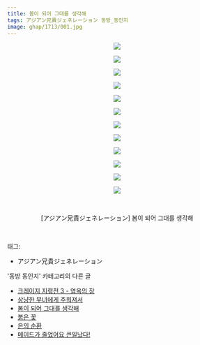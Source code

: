 ```yaml
---
title: 봄이 되어 그대를 생각해
tags: アジアン兄貴ジェネレーション 동방_동인지
image: ghap/1713/001.jpg
---
```

<div class="article">
<p style="text-align: center; clear: none; float: none;"><img src="{{ site.nasurl }}/ghap/1713/001.jpg"/></p>
<p style="text-align: center; clear: none; float: none;"><img src="{{ site.nasurl }}/ghap/1713/002.jpg"/></p>
<p style="text-align: center; clear: none; float: none;"><img src="{{ site.nasurl }}/ghap/1713/003.jpg"/></p>
<p style="text-align: center; clear: none; float: none;"><img src="{{ site.nasurl }}/ghap/1713/004.jpg"/></p>
<p style="text-align: center; clear: none; float: none;"><img src="{{ site.nasurl }}/ghap/1713/005.jpg"/></p>
<p style="text-align: center; clear: none; float: none;"><img src="{{ site.nasurl }}/ghap/1713/006.jpg"/></p>
<p style="text-align: center; clear: none; float: none;"><img src="{{ site.nasurl }}/ghap/1713/007.jpg"/></p>
<p style="text-align: center; clear: none; float: none;"><img src="{{ site.nasurl }}/ghap/1713/008.jpg"/></p>
<p style="text-align: center; clear: none; float: none;"><img src="{{ site.nasurl }}/ghap/1713/009.jpg"/></p>
<p style="text-align: center; clear: none; float: none;"><img src="{{ site.nasurl }}/ghap/1713/010.jpg"/></p>
<p style="text-align: center; clear: none; float: none;"><img src="{{ site.nasurl }}/ghap/1713/011.jpg"/></p>
<p style="text-align: center; clear: none; float: none;"><img src="{{ site.nasurl }}/ghap/1713/012.jpg"/></p>
<p style="text-align: center; clear: none; float: none;"><br/></p>
<p style="text-align: center; clear: none; float: none;">[アジアン兄貴ジェネレーション] 봄이 되어 그대를 생각해</p>
<p><br/></p>
</div><div class="tagTrail">
<p>태그: </p>
<ul>
<li>アジアン兄貴ジェネレーション</li>
</ul>
</div><div class="another">
<p>'동방 동인지' 카테고리의 다른 글</p>
<ul>
<li><a href="/2016-08-20-ghap_1717">크레이지 지령전 3 - 염옥의 장</a></li>
<li><a href="/2016-08-20-ghap_1715">상냥한 무녀에게 주워져서</a></li>
<li><a href="/2016-08-20-ghap_1713">봄이 되어 그대를 생각해</a></li>
<li><a href="/2016-08-20-ghap_1712">붉은 꽃</a></li>
<li><a href="/2016-08-20-ghap_1710">은의 순환</a></li>
<li><a href="/2016-08-20-ghap_1709">메이드가 줄었어요 큰일났다!</a></li>
</ul>
</div><div class="cb_module cb_fluid">
<div class="cb_wrt cb_profile">
</div><!-- commentList close -->
</div>